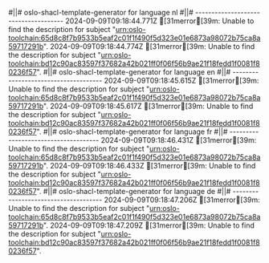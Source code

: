 #||# oslo-shacl-template-generator for language nl
#||# -------------------------------------
2024-09-09T09:18:44.771Z [31merror[39m: Unable to find the description for subject "[urn:oslo-toolchain:65d8c8f7b9533b5eaf2c01f1f490f5d323e01e6873a98072b75ca8a59717291b](all-Feitelijke-Verenigingen-ap.jsonld#L3883)".
2024-09-09T09:18:44.774Z [31merror[39m: Unable to find the description for subject "[urn:oslo-toolchain:bd12c90ac83597f37682a42b021ff0f06f56b9ae21f18fedd1f0081f80236f57](all-Feitelijke-Verenigingen-ap.jsonld#L3986)".
#||# oslo-shacl-template-generator for language en
#||# -------------------------------------
2024-09-09T09:18:45.615Z [31merror[39m: Unable to find the description for subject "[urn:oslo-toolchain:65d8c8f7b9533b5eaf2c01f1f490f5d323e01e6873a98072b75ca8a59717291b](all-Feitelijke-Verenigingen-ap.jsonld#L3883)".
2024-09-09T09:18:45.617Z [31merror[39m: Unable to find the description for subject "[urn:oslo-toolchain:bd12c90ac83597f37682a42b021ff0f06f56b9ae21f18fedd1f0081f80236f57](all-Feitelijke-Verenigingen-ap.jsonld#L3986)".
#||# oslo-shacl-template-generator for language fr
#||# -------------------------------------
2024-09-09T09:18:46.431Z [31merror[39m: Unable to find the description for subject "[urn:oslo-toolchain:65d8c8f7b9533b5eaf2c01f1f490f5d323e01e6873a98072b75ca8a59717291b](all-Feitelijke-Verenigingen-ap.jsonld#L3883)".
2024-09-09T09:18:46.433Z [31merror[39m: Unable to find the description for subject "[urn:oslo-toolchain:bd12c90ac83597f37682a42b021ff0f06f56b9ae21f18fedd1f0081f80236f57](all-Feitelijke-Verenigingen-ap.jsonld#L3986)".
#||# oslo-shacl-template-generator for language de
#||# -------------------------------------
2024-09-09T09:18:47.206Z [31merror[39m: Unable to find the description for subject "[urn:oslo-toolchain:65d8c8f7b9533b5eaf2c01f1f490f5d323e01e6873a98072b75ca8a59717291b](all-Feitelijke-Verenigingen-ap.jsonld#L3883)".
2024-09-09T09:18:47.209Z [31merror[39m: Unable to find the description for subject "[urn:oslo-toolchain:bd12c90ac83597f37682a42b021ff0f06f56b9ae21f18fedd1f0081f80236f57](all-Feitelijke-Verenigingen-ap.jsonld#L3986)".
